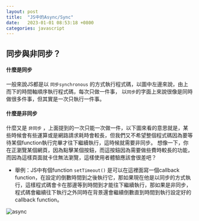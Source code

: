 ```yaml
---
layout: post
title:  "JS中的Async/Sync"
date:   2023-01-01 08:53:18 +0800
categories: javascript
---
```

## 同步與非同步？
#### 什麼是同步
一般來說JS都是以 `同步synchronous` 的方式執行程式碼，以圖中左邊來說，由上而下的時間軸順序執行程式碼，每次只做一件事，
以`同步`的字面上來說很像是同時做很多件事，但其實是一次只執行一件事。
#### 什麼是非同步
什麼又是 `非同步` ，上面提到的一次只能一次做一件，以下圖來看的意思就是，某些時候會有些運算或是網路請求耗時會較長，但我們又不希望整個程式碼因為要等待某個function執行完畢才往下繼續執行，這時候就需要非同步。
想像一下，你在正瀏覽某個網頁，因為點擊某個按鈕，而這按鈕因為需要做些費時較長的功能，而因為這樣頁面就卡住無法瀏覽，這樣使用者體驗應該會很差吧？
- 舉例：JS中有個function `setTimeout()` 是可以在這裡面寫一個callback function，在設定的倒數時間到之後執行它，那如果現在他是以同步的方式執行，這樣程式碼會卡在那邊等到時間到才能往下繼續執行，那如果是非同步，程式碼會繼續往下執行之外同時在背景還會繼續倒數直到時間到執行設定好的callback function。

![async](https://www.freecodecamp.org/news/content/images/2021/09/freeCodeCamp-Cover-2.png)


